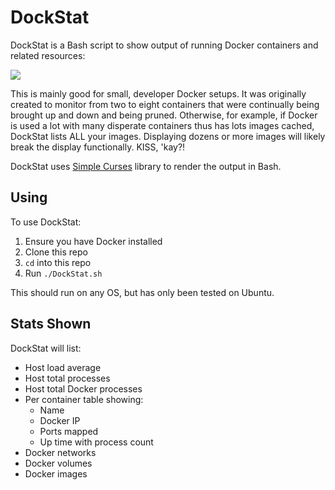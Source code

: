 # DockStat

DockStat is a Bash script to show output of running Docker containers and related resources:

![](./DockStat.png?1.1.0)

This is mainly good for small, developer Docker setups.  It was originally created to monitor from two to eight containers that were continually being brought up and down and being pruned.  Otherwise, for example, if Docker is used a lot with many disperate containers thus has lots images cached, DockStat lists ALL your images.  Displaying dozens or more images will likely break the display functionally.  KISS, 'kay?!


DockStat uses [Simple Curses](https://github.com/metal3d/bashsimplecurses/) library to render the output in Bash.

## Using

To use DockStat:
1. Ensure you have Docker installed
1. Clone this repo
1. `cd` into this repo
1. Run `./DockStat.sh`

This should run on any OS, but has only been tested on Ubuntu.

## Stats Shown

DockStat will list:
* Host load average
* Host total processes
* Host total Docker processes
* Per container table showing:
    * Name
    * Docker IP
    * Ports mapped
    * Up time with process count
* Docker networks
* Docker volumes
* Docker images 
